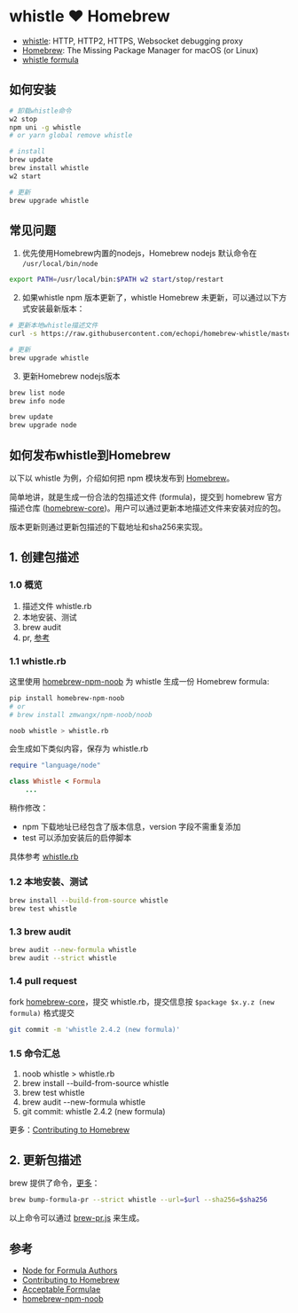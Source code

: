 # whistle ❤️ Homebrew

* [whistle]: HTTP, HTTP2, HTTPS, Websocket debugging proxy
* [Homebrew]: The Missing Package Manager for macOS (or Linux)
* [whistle formula](https://formulae.brew.sh/formula/whistle)

## 如何安装

```sh
# 卸载whistle命令
w2 stop
npm uni -g whistle
# or yarn global remove whistle

# install
brew update
brew install whistle
w2 start

# 更新
brew upgrade whistle
```

## 常见问题

1. 优先使用Homebrew内置的nodejs，Homebrew nodejs 默认命令在 `/usr/local/bin/node`

```sh
export PATH=/usr/local/bin:$PATH w2 start/stop/restart
```

2. 如果whistle npm 版本更新了，whistle Homebrew 未更新，可以通过以下方式安装最新版本：

```sh
# 更新本地whistle描述文件
curl -s https://raw.githubusercontent.com/echopi/homebrew-whistle/master/brew-local-update.sh | bash -s --

# 更新
brew upgrade whistle
```

3. 更新Homebrew nodejs版本

```sh
brew list node
brew info node

brew update
brew upgrade node
```

## 如何发布whistle到Homebrew

以下以 whistle 为例，介绍如何把 npm 模块发布到 [Homebrew]。

简单地讲，就是生成一份合法的包描述文件 (formula)，提交到 homebrew 官方描述仓库 ([homebrew-core])。用户可以通过更新本地描述文件来安装对应的包。

版本更新则通过更新包描述的下载地址和sha256来实现。

## 1. 创建包描述

### 1.0 概览

1. 描述文件 whistle.rb
2. 本地安装、测试
3. brew audit
4. pr, [参考](https://github.com/Homebrew/homebrew-core/pull/48268)

### 1.1 whistle.rb

这里使用 [homebrew-npm-noob] 为 whistle 生成一份 Homebrew formula:

```sh
pip install homebrew-npm-noob
# or
# brew install zmwangx/npm-noob/noob

noob whistle > whistle.rb
```

会生成如下类似内容，保存为 whistle.rb

```rb
require "language/node"

class Whistle < Formula
	...
```

稍作修改：

* npm 下载地址已经包含了版本信息，version 字段不需重复添加
* test 可以添加安装后的启停脚本

具体参考 [whistle.rb]

### 1.2 本地安装、测试

```sh
brew install --build-from-source whistle
brew test whistle
```

### 1.3 brew audit

```sh
brew audit --new-formula whistle
brew audit --strict whistle
```

### 1.4 pull request

fork [homebrew-core]，提交 whistle.rb，提交信息按 `$package $x.y.z (new formula)` 格式提交

```sh
git commit -m 'whistle 2.4.2 (new formula)'
```

### 1.5 命令汇总

1. noob whistle > whistle.rb
2. brew install --build-from-source whistle
3. brew test whistle
4. brew audit --new-formula whistle
4. git commit: whistle 2.4.2 (new formula)

更多：[Contributing to Homebrew]

## 2. 更新包描述

<!-- 更新 whistle.rb 的版本相关信息，先进行本地测试：

```sh
brew uninstall --force whistle
brew install --build-from-source whistle
brew test whistle
brew audit --strict whistle
``` -->

brew 提供了命令，[更多](https://github.com/Homebrew/homebrew-core/blob/master/CONTRIBUTING.md#to-submit-a-version-upgrade-for-the-foo-formula)：

```sh
brew bump-formula-pr --strict whistle --url=$url --sha256=$sha256
```

以上命令可以通过 [brew-pr.js] 来生成。

## 参考

* [Node for Formula Authors](https://docs.brew.sh/Node-for-Formula-Authors)
* [Contributing to Homebrew]
* [Acceptable Formulae](https://docs.brew.sh/Acceptable-Formulae)
* [homebrew-npm-noob]

[Contributing to Homebrew]: https://github.com/Homebrew/homebrew-core/blob/master/CONTRIBUTING.md
[homebrew-npm-noob]: https://github.com/zmwangx/homebrew-npm-noob
[homebrew-core]: https://github.com/Homebrew/homebrew-core
[Homebrew]: https://brew.sh/
[whistle.rb]: https://github.com/Homebrew/homebrew-core/blob/master/Formula/whistle.rb
[How to Create and Maintain a Tap]: https://docs.brew.sh/How-to-Create-and-Maintain-a-Tap
[whistle]: https://github.com/avwo/whistle
[brew-pr.js]: ./brew-pr.js
[brew-local-update.js]: ./brew-local-update.js
